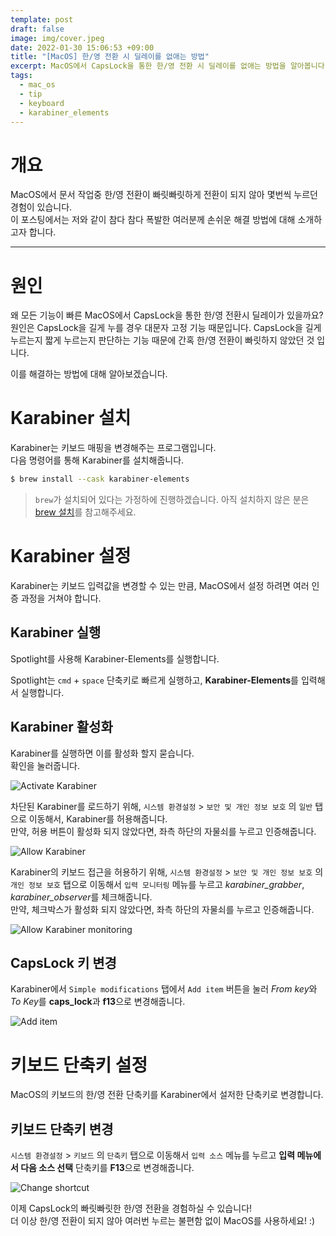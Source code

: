 ```yaml
---
template: post
draft: false
image: img/cover.jpeg
date: 2022-01-30 15:06:53 +09:00
title: "[MacOS] 한/영 전환 시 딜레이를 없애는 방법"
excerpt: MacOS에서 CapsLock을 통한 한/영 전환 시 딜레이를 없애는 방법을 알아봅니다.
tags:
  - mac_os
  - tip
  - keyboard
  - karabiner_elements
---
```


# 개요
MacOS에서 문서 작업중 한/영 전환이 빠릿빠릿하게 전환이 되지 않아 몇번씩 누르던 경험이 있습니다.  
이 포스팅에서는 저와 같이 참다 참다 폭발한 여러분께 손쉬운 해결 방법에 대해 소개하고자 합니다.

---

# 원인
왜 모든 기능이 빠른 MacOS에서 CapsLock을 통한 한/영 전환시 딜레이가 있을까요?  
원인은 CapsLock을 길게 누를 경우 대문자 고정 기능 때문입니다. 
CapsLock을 길게 누르는지 짧게 누르는지 판단하는 기능 때문에 간혹 한/영 전환이 빠릿하지 않았던 것 입니다.

이를 해결하는 방법에 대해 알아보겠습니다.

# Karabiner 설치
Karabiner는 키보드 매핑을 변경해주는 프로그램입니다.  
다음 명령어를 통해 Karabiner를 설치해줍니다.

```bash
$ brew install --cask karabiner-elements
```

> `brew`가 설치되어 있다는 가정하에 진행하겠습니다. 아직 설치하지 않은 분은 [brew 설치](/development/etc/install-brew)를 참고해주세요.

# Karabiner 설정
Karabiner는 키보드 입력값을 변경할 수 있는 만큼, MacOS에서 설정 하려면 여러 인증 과정을 거쳐야 합니다.  

## Karabiner 실행
Spotlight를 사용해 Karabiner-Elements를 실행합니다.

Spotlight는 `cmd` + `space` 단축키로 빠르게 실행하고, **Karabiner-Elements**를 입력해서 실행합니다.

## Karabiner 활성화
Karabiner를 실행하면 이를 활성화 할지 묻습니다.  
확인을 눌러줍니다.

![Activate Karabiner](img/activate-karabiner.png)

차단된 Karabiner를 로드하기 위해, `시스템 환경설정` > `보안 및 개인 정보 보호` 의 `일반` 탭으로 이동해서, Karabiner를 허용해줍니다.  
만약, 허용 버튼이 활성화 되지 않았다면, 좌측 하단의 자물쇠를 누르고 인증해줍니다.

![Allow Karabiner](img/allow-karabiner.png)

Karabiner의 키보드 접근을 허용하기 위해, `시스템 환경설정` > `보안 및 개인 정보 보호` 의 `개인 정보 보호` 탭으로 이동해서
`입력 모니터링` 메뉴를 누르고 *karabiner_grabber*, *karabiner_observer*를 체크해줍니다.  
만약, 체크박스가 활성화 되지 않았다면, 좌측 하단의 자물쇠를 누르고 인증해줍니다.

![Allow Karabiner monitoring](img/allow-karabiner-monitoring.png)

## CapsLock 키 변경
Karabiner에서 `Simple modifications` 탭에서 `Add item` 버튼을 눌러 *From key*와 *To Key*를 **caps_lock**과 **f13**으로 변경해줍니다.

![Add item](img/add-item.png)

# 키보드 단축키 설정
MacOS의 키보드의 한/영 전환 단축키를 Karabiner에서 설저한 단축키로 변경합니다.

## 키보드 단축키 변경
`시스템 환경설정` > `키보드` 의 `단축키` 탭으로 이동해서
`입력 소스` 메뉴를 누르고 **입력 메뉴에서 다음 소스 선택** 단축키를 **F13**으로 변경해줍니다.

![Change shortcut](img/change-shortcut.png)

이제 CapsLock의 빠릿빠릿한 한/영 전환을 경험하실 수 있습니다!  
더 이상 한/영 전환이 되지 않아 여러번 누르는 불편함 없이 MacOS를 사용하세요! :)
